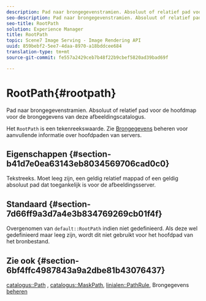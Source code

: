 ```yaml
---
description: Pad naar brongegevenstramien. Absoluut of relatief pad voor de hoofdmap voor de brongegevens van deze afbeeldingscatalogus.
seo-description: Pad naar brongegevenstramien. Absoluut of relatief pad voor de hoofdmap voor de brongegevens van deze afbeeldingscatalogus.
seo-title: RootPath
solution: Experience Manager
title: RootPath
topic: Scene7 Image Serving - Image Rendering API
uuid: 859bebf2-5ee7-4daa-8970-a18bddcee684
translation-type: tm+mt
source-git-commit: fe557a2429ceb7b48f22b9cbef5820ad39bad69f

---
```



# RootPath{#rootpath}

Pad naar brongegevenstramien. Absoluut of relatief pad voor de hoofdmap voor de brongegevens van deze afbeeldingscatalogus.

Het `RootPath` is een tekenreekswaarde. Zie [Brongegevens](../../../../../is-api/image-serving-api-ref/c-configuration-and-administration/c-managing-content/r-source-data.md#reference-4eebd51b2db2401c90be771d3382329e) beheren voor aanvullende informatie over hoofdpaden van servers.

## Eigenschappen {#section-b41d7e0ea63143eb8034569706cad0c0}

Tekstreeks. Moet leeg zijn, een geldig relatief mappad of een geldig absoluut pad dat toegankelijk is voor de afbeeldingsserver.

## Standaard {#section-7d66ff9a3d7a4e3b834769269cb01f4f}

Overgenomen van `default::RootPath` indien niet gedefinieerd. Als deze wel gedefinieerd maar leeg zijn, wordt dit niet gebruikt voor het hoofdpad van het bronbestand.

## Zie ook {#section-6bf4ffc4987843a9a2dbe81b43076437}

[catalogus::Path](/help/aem-is-ir-api/is-api/image-catalog/image-serving-api-ref/c-image-catalog-reference/c-image-svg-data-reference/c-image-data-reference/r-path-cat.md) , [catalogus::MaskPath](/help/aem-is-ir-api/is-api/image-catalog/image-serving-api-ref/c-image-catalog-reference/c-image-svg-data-reference/c-image-data-reference/r-maskpath-cat.md), [linialen::PathRule](../../../../../is-api/image-catalog/image-serving-api-ref/c-image-catalog-reference/c-rule-set-reference/c-rule-set-reference.md#concept-3e5058cf3507470b82cac638df23ea8e), Brongegevens [beheren](../../../../../is-api/image-serving-api-ref/c-configuration-and-administration/c-managing-content/r-source-data.md#reference-4eebd51b2db2401c90be771d3382329e)
